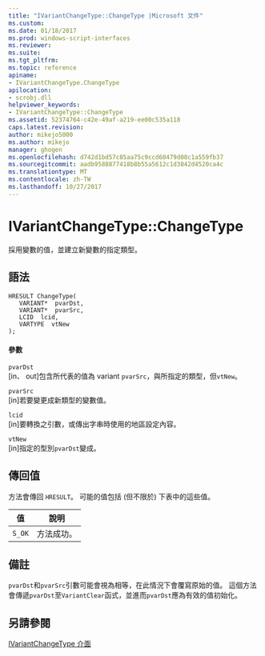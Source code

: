 ```yaml
---
title: "IVariantChangeType::ChangeType |Microsoft 文件"
ms.custom: 
ms.date: 01/18/2017
ms.prod: windows-script-interfaces
ms.reviewer: 
ms.suite: 
ms.tgt_pltfrm: 
ms.topic: reference
apiname:
- IVariantChangeType.ChangeType
apilocation:
- scrobj.dll
helpviewer_keywords:
- IVariantChangeType::ChangeType
ms.assetid: 52374764-c42e-49af-a219-ee00c535a118
caps.latest.revision: 
author: mikejo5000
ms.author: mikejo
manager: ghogen
ms.openlocfilehash: d742d1bd57c85aa75c9ccd60479d08c1a559fb37
ms.sourcegitcommit: aadb9588877418b8b55a5612c1d3842d4520ca4c
ms.translationtype: MT
ms.contentlocale: zh-TW
ms.lasthandoff: 10/27/2017
---
```

# <a name="ivariantchangetypechangetype"></a>IVariantChangeType::ChangeType
採用變數的值，並建立新變數的指定類型。  
  
## <a name="syntax"></a>語法  
  
```  
HRESULT ChangeType(  
   VARIANT*  pvarDst,  
   VARIANT*  pvarSrc,  
   LCID  lcid,  
   VARTYPE  vtNew  
);  
```  
  
#### <a name="parameters"></a>參數  
 `pvarDst`  
 [in、 out]包含所代表的值為 variant `pvarSrc`，與所指定的類型，但`vtNew`。  
  
 `pvarSrc`  
 [in]若要變更成新類型的變數值。  
  
 `lcid`  
 [in]要轉換之引數，或傳出字串時使用的地區設定內容。  
  
 `vtNew`  
 [in]指定的型別`pvarDst`變成。  
  
## <a name="return-value"></a>傳回值  
 方法會傳回 `HRESULT`。 可能的值包括 (但不限於) 下表中的這些值。  
  
|值|說明|  
|-----------|-----------------|  
|`S_OK`|方法成功。|  
  
## <a name="remarks"></a>備註  
 `pvarDst`和`pvarSrc`引數可能會視為相等，在此情況下會覆寫原始的值。 這個方法會傳遞`pvarDst`至`VariantClear`函式，並進而`pvarDst`應為有效的值初始化。  
  
## <a name="see-also"></a>另請參閱  
 [IVariantChangeType 介面](../../winscript/reference/ivariantchangetype-interface.md)